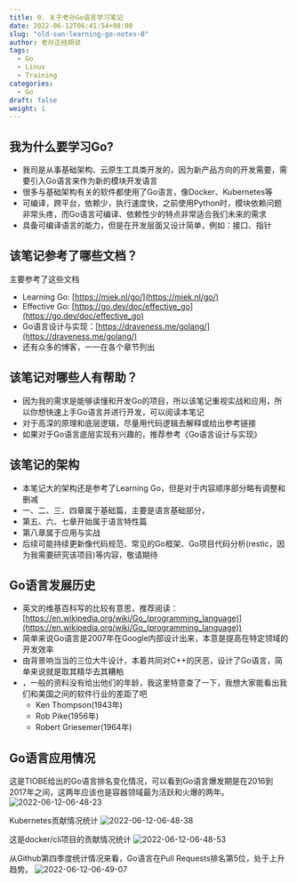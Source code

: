 ```yaml
---
title: 0. 关于老孙Go语言学习笔记
date: 2022-06-12T06:41:54+08:00
slug: "old-sun-learning-go-notes-0"
author: 老孙正经胡说
tags:
  - Go
  - Linux
  - Training
categories:
  - Go
draft: false
weight: 1
---
```


## 我为什么要学习Go?
- 我司是从事基础架构、云原生工具类开发的，因为新产品方向的开发需要，需要引入Go语言来作为新的模块开发语言
- 很多与基础架构有关的软件都使用了Go语言，像Docker、Kubernetes等
- 可编译，跨平台，依赖少，执行速度快，之前使用Python时，模块依赖问题非常头疼，而Go语言可编译、依赖性少的特点非常适合我们未来的需求
- 具备可编译语言的能力，但是在开发层面又设计简单，例如：接口、指针

## 该笔记参考了哪些文档？
主要参考了这些文档

- Learning Go: [https://miek.nl/go/](https://miek.nl/go/)
- Effective Go: [https://go.dev/doc/effective_go](https://go.dev/doc/effective_go)
- Go语言设计与实现：[https://draveness.me/golang/](https://draveness.me/golang/)
- 还有众多的博客，一一在各个章节列出

## 该笔记对哪些人有帮助？

- 因为我的需求是能够读懂和开发Go的项目，所以该笔记重视实战和应用，所以你想快速上手Go语言并进行开发，可以阅读本笔记
- 对于高深的原理和底层逻辑，尽量用代码逻辑去解释或给出参考链接
- 如果对于Go语言底层实现有兴趣的，推荐参考《Go语言设计与实现》

## 该笔记的架构

- 本笔记大的架构还是参考了Learning Go，但是对于内容顺序部分略有调整和删减
- 一、二、三、四章属于基础篇，主要是语言基础部分，
- 第五、六、七章开始属于语言特性篇
- 第八章属于应用与实战
- 后续可能持续更新像代码规范、常见的Go框架、Go项目代码分析(restic，因为我需要研究该项目)等内容，敬请期待

## Go语言发展历史

- 英文的维基百科写的比较有意思，推荐阅读：[https://en.wikipedia.org/wiki/Go_(programming_language)](https://en.wikipedia.org/wiki/Go_(programming_language))
- 简单来说Go语言是2007年在Google内部设计出来，本意是提高在特定领域的开发效率
- 由背景响当当的三位大牛设计，本着共同对C++的厌恶，设计了Go语言，简单来说就是取其精华去其糟粕
- ，一般的资料没有给出他们的年龄，我这里特意查了一下，我想大家能看出我们和美国之间的软件行业的差距了吧
   - Ken Thompson(1943年)
   - Rob Pike(1956年)
   - Robert Griesemer(1964年)

## Go语言应用情况

这是TIOBE给出的Go语言排名变化情况，可以看到Go语言爆发期是在2016到2017年之间，这两年应该也是容器领域最为活跃和火爆的两年。
![2022-06-12-06-48-23](/images/2022-06-12-06-48-23.png)


Kubernetes贡献情况统计
![2022-06-12-06-48-38](/images/2022-06-12-06-48-38.png)

这是docker/cli项目的贡献情况统计
![2022-06-12-06-48-53](/images/2022-06-12-06-48-53.png)

从Github第四季度统计情况来看，Go语言在Pull Requests排名第5位，处于上升趋势。
![2022-06-12-06-49-07](/images/2022-06-12-06-49-07.png)
